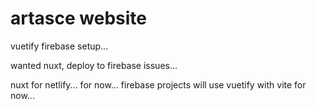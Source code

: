 # artasce website

vuetify firebase setup...

wanted nuxt, deploy to firebase issues...

nuxt for netlify... for now... firebase projects will use vuetify with vite for now... 

